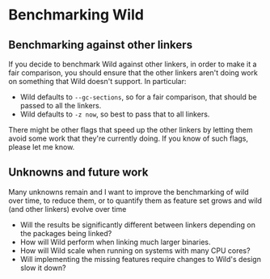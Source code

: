 # Benchmarking Wild

## Benchmarking against other linkers

If you decide to benchmark Wild against other linkers, in order to make it a fair comparison, you
should ensure that the other linkers aren't doing work on something that Wild doesn't support. In
particular:

* Wild defaults to `--gc-sections`, so for a fair comparison, that should be passed to all the
  linkers.
* Wild defaults to `-z now`, so best to pass that to all linkers.

There might be other flags that speed up the other linkers by letting them avoid some work that
they're currently doing. If you know of such flags, please let me know.

## Unknowns and future work

Many unknowns remain and I want to improve the benchmarking of wild over time, to reduce them, or
to quantify them as feature set grows and wild (and other linkers) evolve over time

* Will the results be significantly different between linkers depending on the packages being linked?
* How will Wild perform when linking much larger binaries.
* How will Wild scale when running on systems with many CPU cores?
* Will implementing the missing features require changes to Wild's design slow it down?